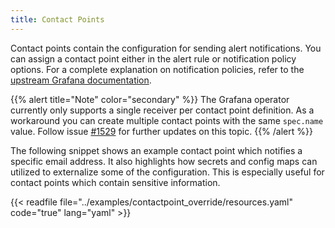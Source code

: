 ```yaml
---
title: Contact Points
---
```


Contact points contain the configuration for sending alert notifications. You can assign a contact point either in the alert rule or notification policy options.
For a complete explanation on notification policies, refer to the [upstream Grafana documentation](https://grafana.com/docs/grafana/latest/alerting/fundamentals/notifications/contact-points/).

{{% alert title="Note" color="secondary" %}}
The Grafana operator currently only supports a single receiver per contact point definition.
As a workaround you can create multiple contact points with the same `spec.name` value.
Follow issue [#1529](https://github.com/grafana/grafana-operator/issues/1529) for further updates on this topic.
{{% /alert %}}

The following snippet shows an example contact point which notifies a specific email address.
It also highlights how secrets and config maps can utilized to externalize some of the configuration.
This is especially useful for contact points which contain sensitive information.

{{< readfile file="../examples/contactpoint_override/resources.yaml" code="true" lang="yaml" >}}
